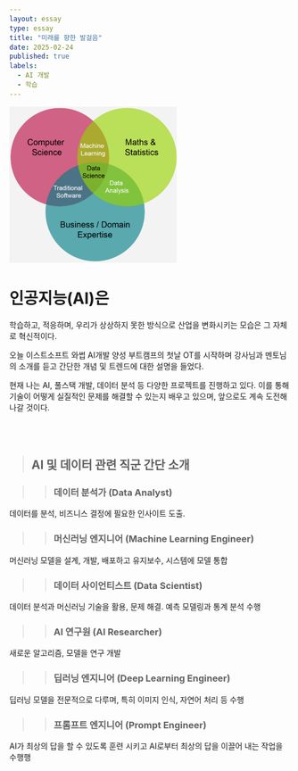 ```yaml
---
layout: essay
type: essay
title: "미래를 향한 발걸음"
date: 2025-02-24
published: true
labels:
  - AI 개발
  - 학습
---
```


<img width="300px" class="rounded float-start pe-4" src="../img/stepping/datascience.png">

# 인공지능(AI)은
 학습하고, 적응하며, 우리가 상상하지 못한 방식으로 산업을 변화시키는 모습은 그 자체로 혁신적이다. 

오늘 이스트소프트 와썹 AI개발 양성 부트캠프의 첫날 OT를 시작하며
강사님과 멘토님의 소개를 듣고 간단한 개념 및 트렌드에 대한 설명을 들었다.

현재 나는 AI, 풀스택 개발, 데이터 분석 등 다양한 프로젝트를 진행하고 있다.
이를 통해 기술이 어떻게 실질적인 문제를 해결할 수 있는지 배우고 있으며, 앞으로도 계속 도전해 나갈 것이다.

<br/><br/>

> ## AI 및 데이터 관련 직군 간단 소개

>> ### 데이터 분석가 (Data Analyst)
데이터를 분석, 비즈니스 결정에 필요한 인사이트 도출.

>> ### 머신러닝 엔지니어 (Machine Learning Engineer)
머신러닝 모델을 설계, 개발, 배포하고 유지보수, 시스템에 모델 통합

>> ### 데이터 사이언티스트 (Data Scientist)
데이터 분석과 머신러닝 기술을 활용, 문제 해결. 예측 모델링과 통계 분석 수행

>> ### AI 연구원 (AI Researcher)
새로운 알고리즘, 모델을 연구 개발

>> ### 딥러닝 엔지니어 (Deep Learning Engineer)
딥러닝 모델을 전문적으로 다루며, 특히 이미지 인식, 자연어 처리 등 수행

>> ### 프롬프트 엔지니어 (Prompt Engineer)
AI가 최상의 답을 할 수 있도록 훈련 시키고 AI로부터 최상의 답을 이끌어 내는 작업을 수행행